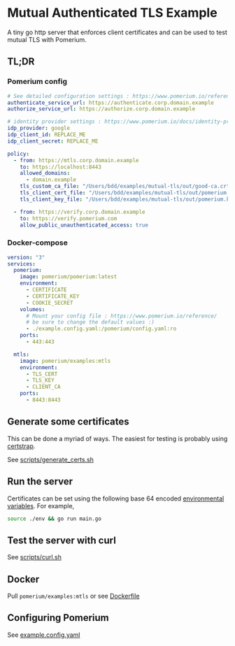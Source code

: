 # Mutual Authenticated TLS Example

A tiny go http server that enforces client certificates and can be used to test mutual TLS with Pomerium.

## TL;DR

### Pomerium config

```yaml
# See detailed configuration settings : https://www.pomerium.io/reference/
authenticate_service_url: https://authenticate.corp.domain.example
authorize_service_url: https://authorize.corp.domain.example

# identity provider settings : https://www.pomerium.io/docs/identity-providers.html
idp_provider: google
idp_client_id: REPLACE_ME
idp_client_secret: REPLACE_ME

policy:
  - from: https://mtls.corp.domain.example
    to: https://localhost:8443
    allowed_domains:
      - domain.example
    tls_custom_ca_file: "/Users/bdd/examples/mutual-tls/out/good-ca.crt"
    tls_client_cert_file: "/Users/bdd/examples/mutual-tls/out/pomerium.crt"
    tls_client_key_file: "/Users/bdd/examples/mutual-tls/out/pomerium.key"

  - from: https://verify.corp.domain.example
    to: https://verify.pomerium.com
    allow_public_unauthenticated_access: true
```

### Docker-compose

```yaml
version: "3"
services:
  pomerium:
    image: pomerium/pomerium:latest
    environment:
      - CERTIFICATE
      - CERTIFICATE_KEY
      - COOKIE_SECRET
    volumes:
      # Mount your config file : https://www.pomerium.io/reference/
      # be sure to change the default values :)
      - ./example.config.yaml:/pomerium/config.yaml:ro
    ports:
      - 443:443

  mtls:
    image: pomerium/examples:mtls
    environment:
      - TLS_CERT
      - TLS_KEY
      - CLIENT_CA
    ports:
      - 8443:8443
```

## Generate some certificates

This can be done a myriad of ways. The easiest for testing is probably using [certstrap](https://github.com/square/certstrap).

See [scripts/generate_certs.sh](scripts/generate_certs.sh)

## Run the server

Certificates can be set using the following base 64 encoded [environmental variables](env). For example,

```bash
source ./env && go run main.go
```

## Test the server with curl

See [scripts/curl.sh](scripts/curl.sh)

## Docker

Pull `pomerium/examples:mtls` or see [Dockerfile](Dockerfile)

## Configuring Pomerium

See [example.config.yaml](example.config.yaml)
